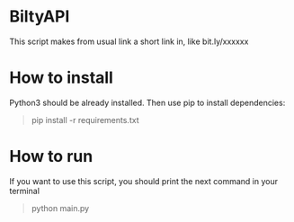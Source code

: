# BiltyAPI
This script makes from usual link a short link in, like bit.ly/xxxxxx

# How to install

Python3 should be already installed. Then use pip to install dependencies:

> pip install -r requirements.txt

# How to run

If you want to use this script, you should print the next command in your terminal
> python main.py <link>



